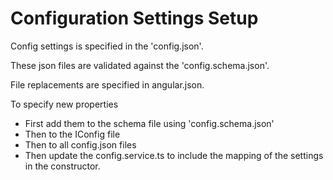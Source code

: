 # Configuration Settings Setup

Config settings is specified in the 'config.json'.

These json files are validated against the 'config.schema.json'.

File replacements are specified in angular.json.

To specify new properties

- First add them to the schema file using 'config.schema.json'
- Then to the IConfig file
- Then to all config.json files
- Then update the config.service.ts to include the mapping of the settings in the constructor.
